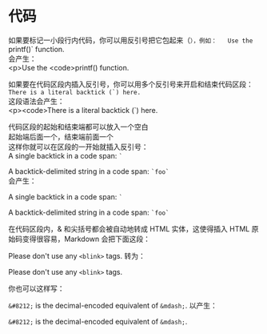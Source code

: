 # 代码

如果要标记一小段行内代码，你可以用反引号把它包起来（`），例如：  
Use the `printf()` function.  
会产生：  
\<p>Use the \<code>printf()</code> function.</p>

如果要在代码区段内插入反引号，你可以用多个反引号来开启和结束代码区段：   
``There is a literal backtick (`) here.``  
这段语法会产生：  
\<p>\<code>There is a literal backtick (`) here.</code></p>   

代码区段的起始和结束端都可以放入一个空白  
起始端后面一个，结束端前面一个  
这样你就可以在区段的一开始就插入反引号：  
A single backtick in a code span: `` ` ``   

A backtick-delimited string in a code span: `` `foo` ``    
会产生：

<p>A single backtick in a code span: <code>`</code></p>

<p>A backtick-delimited string in a code span: <code>`foo`</code></p>

在代码区段内，& 和尖括号都会被自动地转成 HTML 实体，这使得插入 HTML 原始码变得很容易，Markdown 会把下面这段：

Please don't use any `<blink>` tags.
转为：

<p>Please don't use any <code>&lt;blink&gt;</code> tags.</p>
你也可以这样写：

`&#8212;` is the decimal-encoded equivalent of `&mdash;`.
以产生：

<p><code>&amp;#8212;</code> is the decimal-encoded
equivalent of <code>&amp;mdash;</code>.</p>

